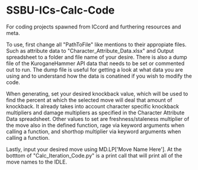# SSBU-ICs-Calc-Code
For coding projects spawned from ICcord and furthering resources and meta.

To use, first change all "PathToFile" like mentions to their appropiate files. Such as attribute data to "Character_Attribute_Data.xlsx" and Output spreadsheet to a folder and file name of your desire. There is also a dump file of the KuroganeHammer API data that needs to be set or commented out to run. The dump file is useful for getting a look at what data you are using and to understand how the data is conatined if you wish to modify the code. 

When generating, set your desired knockback value, which will be used to find the percent at which the selected move will deal that amount of knockback. It already takes into account character specific knockback multipliers and damage multipliers as specified in the Character Attribute Data spreadsheet. Other values to set are freshness/staleness multiplier of the move also in the defined function, rage via keyword arguments when calling a function, and shorthop multiplier via keyword arguments when calling a function.

Lastly, input your desired move using MD.LP['Move Name Here']. At the botttom of "Calc_Iteration_Code.py" is a print call that will print all of the move names to the IDLE.
